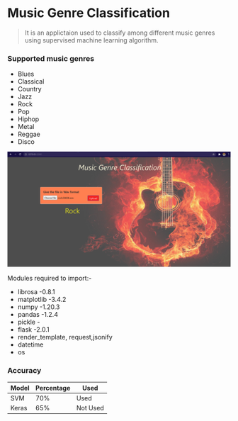 # Music Genre Classification

> It is an applictaion used to classify among different music genres using supervised machine learning algorithm.

### Supported music genres
- Blues
- Classical
- Country
- Jazz
- Rock
- Pop
- Hiphop
- Metal
- Reggae
- Disco

![Demo image from localhost](static/Demo.png)

Modules required to import:-
* librosa -0.8.1
* matplotlib -3.4.2
* numpy -1.20.3
* pandas -1.2.4
* pickle -
* flask -2.0.1
* render_template, request,jsonify
* datetime
* os

### Accuracy
 Model | Percentage | Used
 ------ | --------- | ----
 SVM    | 70%    | Used
 Keras  | 65%    | Not Used


